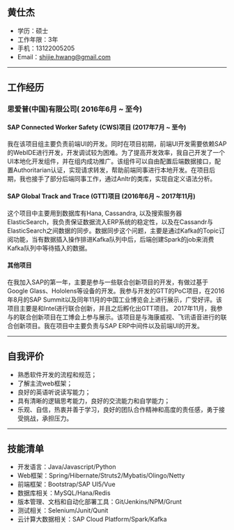 ## 黄仕杰
 - 学历：硕士
 - 工作年限：3年
 - 手机：13122005205
 - Email：shijie.hwang@gmail.com
---
## 工作经历
### 思爱普(中国)有限公司( 2016年6月 ~ 至今)
#### SAP Connected Worker Safety (CWS)项目 (2017年7月 ~ 至今)
我在该项目组主要负责前端UI的开发。同时在项目初期，前端UI开发需要依赖SAP的WebIDE进行开发，开发调试较为困难。为了提高开发效率，我自己开发了一个UI本地化开发组件，并在组内成功推广。该组件可以自由配置后端数据接口，配置Authoritarian认证，实现请求转发，帮助前端同事进行本地开发。在项目后期，我也接手了部分后端同事工作，通过Anltr的类库，实现自定义语法分析。
#### SAP Global Track and Trace (GTT)项目 (2016年6月 ~ 2017年11月)
这个项目中主要用到数据库有Hana, Cassandra, 以及搜索服务器ElasticSearch，我负责保证数据流入ERP系统的稳定性，以及在Cassandr与ElasticSearch之间数据的同步。数据同步这个问题，主要是通过Kafka的Topic订阅功能，当有数据插入操作排进Kafka队列中后，后端创建Spark的job来消费Kafka队列中等待插入的数据。
#### 其他项目
在我加入SAP的第一年，主要是参与一些联合创新项目的开发，有做过基于Google Glass、Hololens等设备的开发。我参与开发的GTT的PoC项目，在2016年8月的SAP Summit以及同年11月的中国工业博览会上进行展示，广受好评。该项目主要是和Intel进行联合创新，并且之后孵化出GTT项目。
2017年11月，我参与的联合创新项目在工博会上参与展示。该项目是与海康威视、飞讯语音进行的联合创新项目。我在项目中主要负责与SAP ERP中间件以及前端UI的开发。

---
## 自我评价
 - 熟悉软件开发的流程和规范；
 - 了解主流web框架；
 - 良好的英语听说读写能力；
 - 具有清晰的逻辑思考能力，良好的交流能力和自学能力；
 - 乐观、自信，热衷并善于学习，良好的团队合作精神和高度的责任感，勇于接受挑战，承担压力。

---
## 技能清单
- 开发语言：Java/Javascript/Python
- Web框架：Spring/Hibernate/Struts2/Mybatis/Olingo/Netty
- 前端框架：Bootstrap/SAP UI5/Vue
- 数据库相关：MySQL/Hana/Redis
- 版本管理、文档和自动化部署工具：Git/Jenkins/NPM/Grunt 
- 测试相关：Selenium/Junit/Qunit
- 云计算大数据相关：SAP Cloud Platform/Spark/Kafka